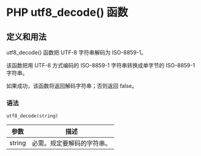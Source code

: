 # PHP utf8_decode() 函数



## 定义和用法

utf8_decode() 函数把 UTF-8 字符串解码为 ISO-8859-1。

该函数把用 UTF-8 方式编码的 ISO-8859-1 字符串转换成单字节的 ISO-8859-1 字符串。

如果成功，该函数将返回解码字符串；否则返回 false。

### 语法

```
utf8_decode(string)
```

| 参数 | 描述 |
| --- | --- |
| string | 必需。规定要解码的字符串。 |



